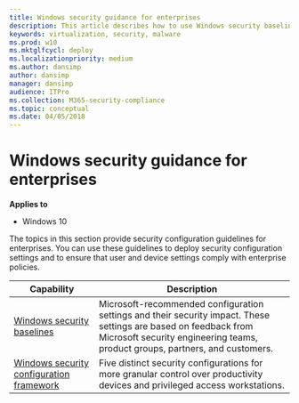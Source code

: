 ```yaml
---
title: Windows security guidance for enterprises
description: This article describes how to use Windows security baselines in your organization
keywords: virtualization, security, malware
ms.prod: w10
ms.mktglfcycl: deploy
ms.localizationpriority: medium
ms.author: dansimp
author: dansimp
manager: dansimp
audience: ITPro
ms.collection: M365-security-compliance
ms.topic: conceptual
ms.date: 04/05/2018
---
```


# Windows security guidance for enterprises

**Applies to**  

-   Windows 10

The topics in this section provide security configuration guidelines for enterprises. You can use these guidelines to deploy security configuration settings and to ensure that user and device settings comply with enterprise policies.  

| Capability | Description |
|------------|-------------|
| [Windows security baselines](windows-security-baselines.md) | Microsoft-recommended configuration settings and their security impact. These settings are based on feedback from Microsoft security engineering teams, product groups, partners, and customers.   |
| [Windows security configuration framework](windows-security-configuration-framework.md) | Five distinct security configurations for more granular control over productivity devices and privileged access workstations. |
